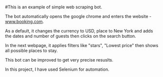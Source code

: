 #This is an example of simple web scraping bot.

The bot automatically opens the google chrome and enters the website - www.booking.com.

As a default, it changes the currency to USD, place to New York and adds the dates and number of guests then clicks on the search button.

In the next webpage, it applies filters like "stars", "Lowest price" then shows all possible places to stay.

This bot can be improved to get very precise resuslts.

In this project, I have used Selenium for automation.
